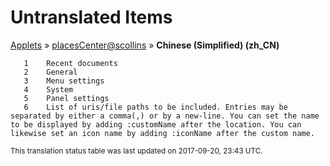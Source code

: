 # Untranslated Items
[Applets](../../../README.md) &#187; [placesCenter@scollins](../README.md) &#187; **Chinese (Simplified) (zh_CN)**

       1	Recent documents
       2	General
       3	Menu settings
       4	System
       5	Panel settings
       6	List of uris/file paths to be included. Entries may be separated by either a comma(,) or by a new-line. You can set the name to be displayed by adding :customName after the location. You can likewise set an icon name by adding :iconName after the custom name.

<sup>This translation status table was last updated on 2017-09-20, 23:43 UTC.</sup>
